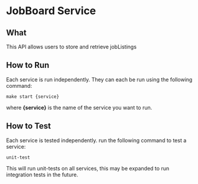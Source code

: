 # JobBoard Service
## What
This API allows users to store and retrieve jobListings

## How to Run
Each service is run independently. 
They can each be run using the following command:

```make start {service}```

where **{service}** is the name of the service you want to run.

## How to Test
Each service is tested independently.
run the following command to test a service:

```unit-test```

This will run unit-tests on all services, this may be expanded to run integration tests in the future.